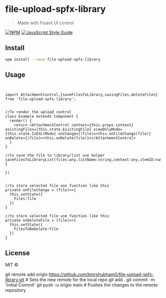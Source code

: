# file-upload-spfx-library

> Made with Fluent UI control

[![NPM](https://img.shields.io/npm/v/file-upload-spfx-library.svg)](https://www.npmjs.com/package/file-upload-spfx-library) [![JavaScript Style Guide](https://img.shields.io/badge/code_style-standard-brightgreen.svg)](https://standardjs.com)

## Install

```bash
npm install --save file-upload-spfx-library
```

## Usage

```tsx


import AttachmentControl,{saveFilesToLibrary,savingFiles,deleteFiles} from 'file-upload-spfx-library';


//To render the upload control
class Example extends Component {
  render() {
    return <AttachmentControl context={this.props.context} existingFiles={this.state.ExistingFile} viewOnlyMode={this.state.IsEditMode} onChange={(file)=>this.onFileChange(file)} onDelete={(file)=>this.onDelete(file)}></AttachmentControl>
  }
}

//to save the file to library/list use helper 
saveFilesToLibraryList(files:any,listName:string,context:any,itemID:number,IsFileAsAttachment:boolean,destinationPath:string).then(()=>{

})


//to store selected file use function like this
private onFileChange = (file)=>{
  this.setState({
    Files:file
  })
}

//to store selected file use function like this
private onDeleteFile = (file)=>{
  this.setState({
    FilesToBeDelete:file
  })
}
```

## License

MIT © [](https://github.com/)

git remote add origin https://github.com/kmrshubham0/file-upload-spfx-library.git # Sets the new remote for the local repo
git add .
git commit -m 'Initial Commit'
git push -u origin main  # Pushes the changes to the remote repository
